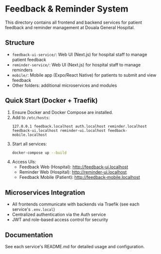 # Feedback & Reminder System

This directory contains all frontend and backend services for patient feedback and reminder management at Douala General Hospital.

## Structure
- `feedback-ui-service/`: Web UI (Next.js) for hospital staff to manage patient feedback
- `reminder-service/`: Web UI (Next.js) for hospital staff to manage reminders
- `mobile/`: Mobile app (Expo/React Native) for patients to submit and view feedback
- Other folders: additional microservices and modules

## Quick Start (Docker + Traefik)
1. Ensure Docker and Docker Compose are installed.
2. Add to `/etc/hosts`:
   ```
   127.0.0.1 feedback.localhost auth.localhost reminder.localhost feedback-ui.localhost reminder-ui.localhost feedback-mobile.localhost
   ```
3. Start all services:
   ```bash
   docker-compose up --build
   ```
4. Access UIs:
   - Feedback Web (Hospital): http://feedback-ui.localhost
   - Reminder Web (Hospital): http://reminder-ui.localhost
   - Feedback Mobile (Patient): http://feedback-mobile.localhost

## Microservices Integration
- All frontends communicate with backends via Traefik (see each service's `.env.local`)
- Centralized authentication via the Auth service
- JWT and role-based access control for security

## Documentation
See each service's README.md for detailed usage and configuration.
